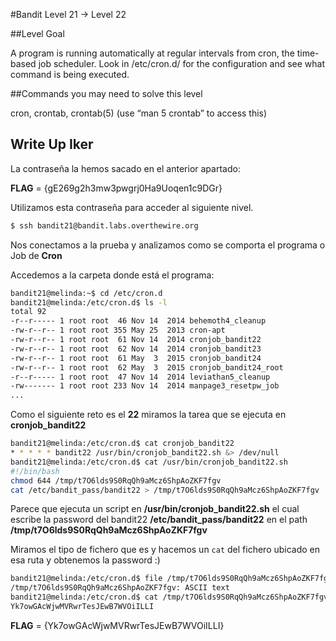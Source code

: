 #Bandit Level 21 → Level 22

##Level Goal

A program is running automatically at regular intervals from cron, the time-based job scheduler. Look in /etc/cron.d/ for the configuration and see what command is being executed.

##Commands you may need to solve this level

cron, crontab, crontab(5) (use “man 5 crontab” to access this)

## Write Up Iker

La contraseña la hemos sacado en el anterior apartado:

**FLAG** = {gE269g2h3mw3pwgrj0Ha9Uoqen1c9DGr}

Utilizamos esta contraseña para acceder al siguiente nivel.

```bash 
$ ssh bandit21@bandit.labs.overthewire.org
```

Nos conectamos a la prueba y analizamos como se comporta el programa o Job de **Cron**

Accedemos a la carpeta donde está el programa:

```bash
bandit21@melinda:~$ cd /etc/cron.d
bandit21@melinda:/etc/cron.d$ ls -l
total 92
-r--r----- 1 root root  46 Nov 14  2014 behemoth4_cleanup
-rw-r--r-- 1 root root 355 May 25  2013 cron-apt
-rw-r--r-- 1 root root  61 Nov 14  2014 cronjob_bandit22
-rw-r--r-- 1 root root  62 Nov 14  2014 cronjob_bandit23
-rw-r--r-- 1 root root  61 May  3  2015 cronjob_bandit24
-rw-r--r-- 1 root root  62 May  3  2015 cronjob_bandit24_root
-r--r----- 1 root root  47 Nov 14  2014 leviathan5_cleanup
-rw------- 1 root root 233 Nov 14  2014 manpage3_resetpw_job
...
```

Como el siguiente reto es el **22** miramos la tarea que se ejecuta en **cronjob_bandit22**

```bash
bandit21@melinda:/etc/cron.d$ cat cronjob_bandit22
* * * * * bandit22 /usr/bin/cronjob_bandit22.sh &> /dev/null
bandit21@melinda:/etc/cron.d$ cat /usr/bin/cronjob_bandit22.sh
#!/bin/bash
chmod 644 /tmp/t7O6lds9S0RqQh9aMcz6ShpAoZKF7fgv
cat /etc/bandit_pass/bandit22 > /tmp/t7O6lds9S0RqQh9aMcz6ShpAoZKF7fgv
```

Parece que ejecuta un script en **/usr/bin/cronjob_bandit22.sh** el cual escribe la password del bandit22 **/etc/bandit_pass/bandit22** en el path **/tmp/t7O6lds9S0RqQh9aMcz6ShpAoZKF7fgv**

Miramos el tipo de fichero que es y hacemos un ``` cat ``` del fichero ubicado en esa ruta y obtenemos la password :)

```bash
bandit21@melinda:/etc/cron.d$ file /tmp/t7O6lds9S0RqQh9aMcz6ShpAoZKF7fgv
/tmp/t7O6lds9S0RqQh9aMcz6ShpAoZKF7fgv: ASCII text
bandit21@melinda:/etc/cron.d$ cat /tmp/t7O6lds9S0RqQh9aMcz6ShpAoZKF7fgv
Yk7owGAcWjwMVRwrTesJEwB7WVOiILLI
```

**FLAG** = {Yk7owGAcWjwMVRwrTesJEwB7WVOiILLI}


